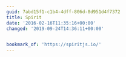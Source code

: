```yaml
---
guid: 7abd15f1-c1b4-4dff-806d-8d951d4f7372
title: Spirit
date: '2016-02-16T11:35:16+00:00'
changed: '2019-09-24T14:36:11+00:00'


bookmark_of: 'https://spiritjs.io/'
---
```




